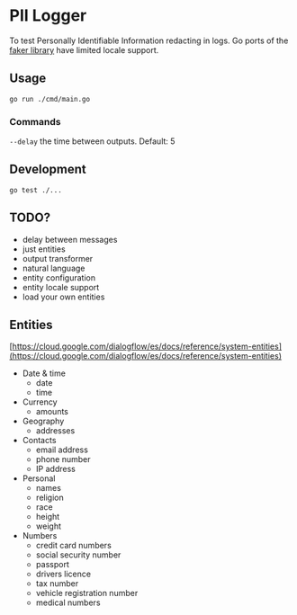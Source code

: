 # PII Logger

To test Personally Identifiable Information redacting in logs. Go ports of the [faker library](https://github.com/faker-js/faker) have limited locale support.

## Usage

`go run ./cmd/main.go`

### Commands

`--delay` the time between outputs. Default: 5

## Development

`go test ./...`

## TODO?

- delay between messages
- just entities
- output transformer
- natural language
- entity configuration
- entity locale support
- load your own entities
## Entities

[https://cloud.google.com/dialogflow/es/docs/reference/system-entities](https://cloud.google.com/dialogflow/es/docs/reference/system-entities)

- Date & time
  - date
  - time
- Currency
  - amounts
- Geography
  - addresses
- Contacts
  - email address
  - phone number
  - IP address
- Personal
  - names
  - religion
  - race
  - height
  - weight
- Numbers
  - credit card numbers
  - social security number
  - passport
  - drivers licence
  - tax number
  - vehicle registration number
  - medical numbers
